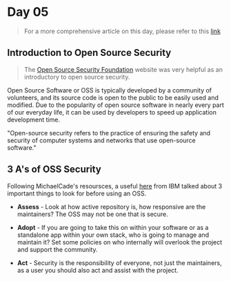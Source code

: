 # Day 05

> For a more comprehensive article on this day, please refer to this [link](https://github.com/MichaelCade/90DaysOfDevOps/blob/main/2023/day05.md)

## Introduction to Open Source Security

> The [Open Source Security Foundation](https://openssf.org/) website was very helpful as an introductory to open source security.

Open Source Software or OSS is typically developed by a community of volunteers, and its source code is open to the public to be easily used and modified. Due to the popularity of open source software in nearly every part of our everyday life, it can be used by developers to speed up application development time.

"Open-source security refers to the practice of ensuring the safety and security of computer systems and networks that use open-source software."

## 3 A's of OSS Security

Following MichaelCade's resoursces, a useful [here](https://www.youtube.com/watch?v=baZH6CX6Zno) from IBM talked about 3 important things to look for before using an OSS.

- **Assess** - Look at how active repository is, how responsive are the maintainers? The OSS may not be one that is secure.

- **Adopt** - If you are going to take this on within your software or as a standalone app within your own stack, who is going to manage and maintain it? Set some policies on who internally will overlook the project and support the community.

- **Act** - Security is the responsibility of everyone, not just the maintainers, as a user you should also act and assist with the project.
